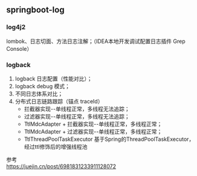 ## springboot-log
### log4j2
lombok、日志切面、方法日志注解；（IDEA本地开发调试配置日志插件 Grep Console）

### logback
1. logback 日志配置（性能对比）；   
2. logback debug 模式；   
3. 不同日志体系对比；   
4. 分布式日志链路跟踪（锚点 traceId）
    - 拦截器实现--单线程正常，多线程无法追踪；
    - 过滤器实现--单线程正常，多线程无法追踪；
    - TtlMdcAdapter + 拦截器实现--单线程正常，多线程正常；
    - TtlMdcAdapter + 过滤器实现--单线程正常，多线程正常；
    - TtlThreadPoolTaskExecutor 基于Spring的ThreadPoolTaskExecutor，经过ttl修饰后的增强线程池

参考   
https://juejin.cn/post/6981831233911128072 
